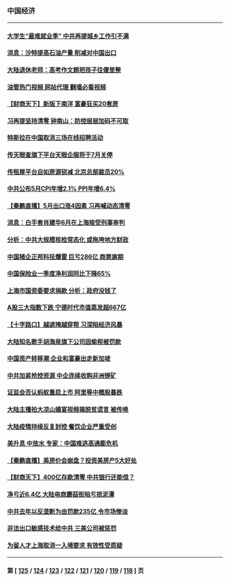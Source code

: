 ### 中国经济
---
#### [大学生“最难就业季” 中共再提城乡工作引不满](../../pages/ncid283/n13757951.md?06130445) 
#### [消息：沙特提高石油产量 削减对中国出口](../../pages/ncid283/n13757295.md?06130445) 
#### [大陆退休老师：高考作文题把孩子往傻里整](../../pages/ncid283/n13757103.md?06130445) 
#### [油管热门视频 网站代理 翻墙必看视频](http://209.222.30.114:81/youtube.html?06130445)
#### [【财商天下】新版下南洋 富豪狂买20套房](../../pages/ncid283/n13756795.md?06130445) 
#### [习再提坚持清零 钟南山：防控层层加码不可取](../../pages/ncid283/n13756635.md?06130445) 
#### [特斯拉在中国取消三场在线招聘活动](../../pages/ncid283/n13756628.md?06130445) 
#### [传天眼查旗下平台天眼企服将于7月关停](../../pages/ncid283/n13756707.md?06130445) 
#### [传租屋平台自如房源锐减  北京总部裁员20%](../../pages/ncid283/n13756514.md?06130445) 
#### [中共公布5月CPI年增2.1% PPI年增6.4%](../../pages/ncid283/n13756337.md?06130445) 
#### [【秦鹏直播】5月出口涨4因素 习再喊动态清零](../../pages/ncid283/n13756107.md?06130445) 
#### [消息：白手套肖建华6月在上海接受刑事审判](../../pages/ncid283/n13756111.md?06130445) 
#### [分析：中共大规模核检常态化 或拖垮地方财政](../../pages/ncid283/n13756065.md?06130445) 
#### [中国猪企正邦科技爆雷 巨亏286亿 商票逾期](../../pages/ncid283/n13756102.md?06130445) 
#### [中国保险业一季度净利润同比下降65%](../../pages/ncid283/n13756054.md?06130445) 
#### [上海市国资委要求捐款 分析：政府没钱了](../../pages/ncid283/n13755948.md?06130445) 
#### [A股三大指数下跌 宁德时代市值蒸发超667亿](../../pages/ncid283/n13756011.md?06130445) 
#### [【十字路口】越遮掩越穿帮 习深陷经济风暴](../../pages/ncid283/n13755786.md?06130445) 
#### [大陆知名歌手胡海泉旗下公司因偷税被罚款](../../pages/ncid283/n13755976.md?06130445) 
#### [中国资产转移潮 企业和富豪出走新加坡](../../pages/ncid283/n13755974.md?06130445) 
#### [中共加紧抢控资源 中企连续收购非洲锂矿](../../pages/ncid283/n13755910.md?06130445) 
#### [证监会否认蚂蚁重启上市 阿里等中概股暴跌](../../pages/ncid283/n13755885.md?06130445) 
#### [大陆主播拍大凉山婚宴视频揭脱贫谎言 被传唤](../../pages/ncid283/n13755710.md?06130445) 
#### [大陆疫情持续反复封控 餐饮企业严重受创](../../pages/ncid283/n13755552.md?06130445) 
#### [美升息 中放水 专家：中国难逃高通膨危机](../../pages/ncid283/n13755529.md?06130445) 
#### [【秦鹏直播】美房价会崩盘？投资美房产5大好处](../../pages/ncid283/n13755237.md?06130445) 
#### [【财商天下】400亿存款清零 中共银行还能信？](../../pages/ncid283/n13755217.md?06130445) 
#### [净亏近6.4亿 大陆电商蘑菇街陷亏损泥潭](../../pages/ncid283/n13755251.md?06130445) 
#### [中共去年以反垄断为由罚款235亿 令市场惨淡](../../pages/ncid283/n13755230.md?06130445) 
#### [非法出口敏感技术给中共 三美公司被惩罚](../../pages/ncid283/n13755233.md?06130445) 
#### [为留人才上海取消一入境要求 有效性受质疑](../../pages/ncid283/n13755114.md?06130445) 

---
#### 第 [ [125](./125.md?06130445) / [124](./124.md?06130445) / [123](./123.md?06130445) / [122](./122.md?06130445) / [121](./121.md?06130445) / [120](./120.md?06130445) / [119](./119.md?06130445) / [118](./118.md?06130445) ] 页
